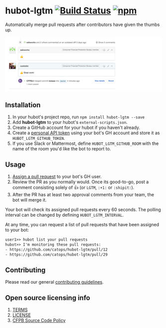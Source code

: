 # hubot-lgtm [![Build Status](https://img.shields.io/travis/catops/hubot-lgtm.svg?maxAge=2592000&style=flat-square)](https://travis-ci.org/catops/hubot-lgtm) [![npm](https://img.shields.io/npm/v/hubot-lgtm.svg?maxAge=2592000&style=flat-square)](https://www.npmjs.com/package/hubot-lgtm)

Automatically merge pull requests after contributors have given the thumbs up.

![hubot-lgtm screenshot](screenshot.png)

## Installation

1. In your hubot's project repo, run `npm install hubot-lgtm --save`
1. Add **hubot-lgtm** to your hubot's `external-scripts.json`.
1. Create a GitHub account for your hubot if you haven't already.
1. Create a [personal API token](https://github.com/blog/1509-personal-api-tokens) using your bot's GH account and store it as `HUBOT_LGTM_GITHUB_TOKEN`.
1. If you use Slack or Mattermost, define `HUBOT_LGTM_GITHUB_ROOM` with the name of the room you'd like the bot to report to.

## Usage

1. [Assign a pull request](https://help.github.com/articles/assigning-issues-and-pull-requests-to-other-github-users/) to your bot's GH user.
1. Review the PR as you normally would. Once its good-to-go, post a comment consisting solely of 👍 (or `LGTM`, `:+1:` or `:shipit:`).
1. After the PR has at least two approval comments from your team, the bot will merge it.

Your bot will check its assigned pull requests every 60 seconds.
The polling interval can be changed by defining `HUBOT_LGTM_INTERVAL`.

At any time, you can request a list of pull requests that have been assigned to your bot:

```
user1>> hubot list your pull requests
hubot>> I'm monitoring these pull requests:
- https://github.com/catops/hubot-lgtm/pull/12
- https://github.com/catops/hubot-lgtm/pull/29
```

## Contributing

Please read our general [contributing guidelines](CONTRIBUTING.md).

## Open source licensing info
1. [TERMS](TERMS.md)
2. [LICENSE](LICENSE)
3. [CFPB Source Code Policy](https://github.com/cfpb/source-code-policy/)
